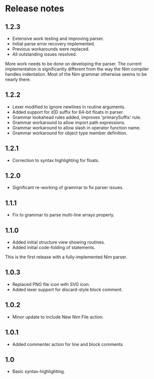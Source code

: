 # Release notes

## 1.2.3

  * Extensive work testing and improving parser.
  * Initial parse error recovery implemented.
  * Previous workarounds were replaced.
  * All outstanding issues resolved.

More work needs to be done on developing the parser. The current implementation
is significantly different from the way the Nim compiler handles indentation.
Most of the Nim grammar otherwise seems to be nearly there.

## 1.2.2

  * Lexer modified to ignore newlines in routine arguments.
  * Added support for d|D suffix for 64-bit floats in parser.
  * Grammar lookahead rules added, improves 'primarySuffix' rule.
  * Grammar workaround to allow import path expressions.
  * Grammar workaround to allow slash in operator function name.
  * Grammar workaround for object type member definition.

## 1.2.1

  * Correction to syntax highlighting for floats.

## 1.2.0

  * Significant re-working of grammar to fix parser issues.

## 1.1.1

  * Fix to grammar to parse multi-line arrays properly.

## 1.1.0

  * Added initial structure view showing routines.
  * Added initial code-folding of statements.

This is the first release with a fully-implemented Nim parser.

## 1.0.3

  * Replaced PNG file icon with SVG icon.
  * Added lexer support for discard-style block comment.

## 1.0.2

  * Minor update to include New Nim File action.

## 1.0.1

  * Added commenter action for line and block comments.

## 1.0

  * Basic syntax-highlighting.